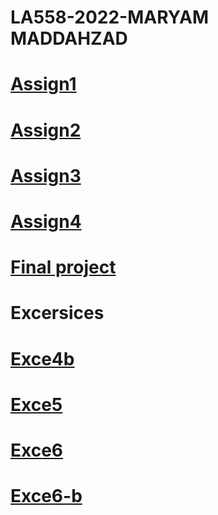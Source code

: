 # LA558-2022-MARYAM MADDAHZAD

# [Assign1](https://github.com/maddah7452/LA558-2022-MARYAM/blob/main/Assignments/Assignment_1/Pdf/assignment_Maryam.html)
# [Assign2](https://github.com/maddah7452/LA558-2022-MARYAM/blob/main/Assignments/Assignment_2/Map2/Map2_iowaWaterFacility.html)
# [Assign3](file:///C:/ISU_Fall%202021/LA558-2022-MARYAM/Assignments/Assignment_3/Final_Asignment/Assignment3.html)
# [Assign4](file:///C:/ISU_Fall%202021/LA558-2022-MARYAM/Assignments/Assignment_4/Assignment4.html)
# [Final project](https://public.tableau.com/app/profile/seyedehmaryam.maddahzad/viz/FinalProject-LA558-MaryamMaddahzad-StudyoncorrelationbetweensafetyandurbanforminChicago/Story1)
# Excersices
# [Exce4b](https://github.com/maddah7452/LA558-2022-MARYAM/blob/main/Assignments/exercise4b/exercise4b-line.html)
# [Exce5](https://github.com/maddah7452/LA558-2022-MARYAM/blob/main/Assignments/exce6-b/with%20water%20facility%20final/Iowa.geojson)
# [Exce6](https://github.com/maddah7452/LA558-2022-MARYAM/blob/main/Assignments/exce6/iowa-Water%20Facility.geojson)
# [Exce6-b](https://github.com/maddah7452/LA558-2022-MARYAM/blob/main/Assignments/exce6-b/with%20water%20facility%20final/Iowa.geojson)



